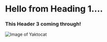 # Hello from Heading 1....
### This Header 3 coming through!

![Image of Yaktocat](https://octodex.github.com/images/yaktocat.png)
